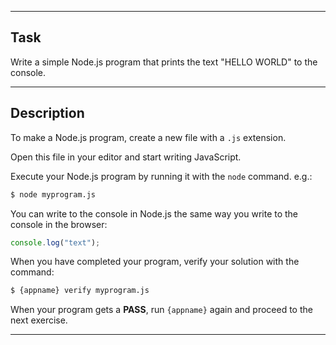 ----------------------------------------------------------------------

## Task

Write a simple Node.js program that prints the text "HELLO WORLD" to the console.

----------------------------------------------------------------------

## Description

To make a Node.js program, create a new file with a `.js` extension.

Open this file in your editor and start writing JavaScript.

Execute your Node.js program by running it with the `node` command. e.g.:

```sh
$ node myprogram.js
```

You can write to the console in Node.js the same way you write to the console in the browser:

```js
console.log("text");
```

When you have completed your program, verify your solution with the command:

```sh
$ {appname} verify myprogram.js
```

When your program gets a **PASS**, run `{appname}` again and proceed to the next exercise.

----------------------------------------------------------------------
